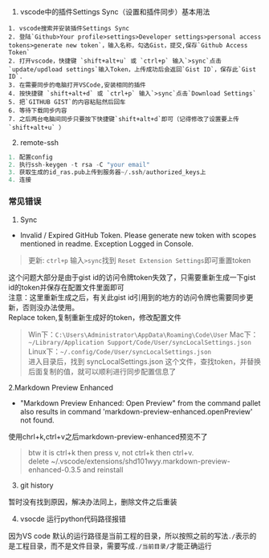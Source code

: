 1. vscode中的插件Settings Sync（设置和插件同步）基本用法
```
1. vscode搜索并安装插件Settings Sync
2. 登陆`Github>Your profile>settings>Developer settings>personal access tokens>generate new token`，输入名称，勾选Gist，提交,保存`Github Access Token`
2. 打开vscode，快捷键 `shift+alt+u` 或 `ctrl+p` 输入`>sync`点击`update/updload settings`输入Token，上传成功后会返回`Gist ID`，保存此`Gist ID`. 
3. 在需要同步的电脑打开VSCode,安装相同的插件
4. 按快捷键 `shift+alt+d` 或 `ctrl+p` 输入`>sync`点击`Download Settings`
5. 把`GITHUB GIST`的内容粘贴然后回车
6. 等待下载同步内容
7. 之后两台电脑间同步只要按下快捷键`shift+alt+d`即可（记得修改了设置要上传`shift+alt+u` ）
```
2. remote-ssh
```python
1. 配置config
2. 执行ssh-keygen -t rsa -C "your email"
3. 获取生成的id_ras.pub上传到服务器~/.ssh/authorized_keys上
4. 连接
```

### 常见错误

1. Sync 
- Invalid / Expired GitHub Token. Please generate new token with scopes mentioned in readme. Exception Logged in Console.

> 更新:
`ctrl+p` 输入`>sync`找到 `Reset Extension Settings`即可重置token


这个问题大部分是由于gist id的访问令牌token失效了，只需要重新生成一下gist id的token并保存在配置文件里面即可  
注意：这里重新生成之后，有关此gist id引用到的地方的访问令牌也需要同步更新，否则没办法使用。   
Replace token,复制重新生成好的token，修改配置文件    
> Win下：`C:\Users\Administrator\AppData\Roaming\Code\User` 
> Mac下：`~/Library/Application Support/Code/User/syncLocalSettings.json`  
> Linux下：`~/.config/Code/User/syncLocalSettings.json`  
> 进入目录后，找到 syncLocalSettings.json 这个文件，查找token，并替换后面复制的值，就可以顺利进行同步配置信息了  


2.Markdown Preview Enhanced
- "Markdown Preview Enhanced: Open Preview" from the command pallet also results in command 'markdown-preview-enhanced.openPreview' not found.

使用chrl+k,ctrl+v之后markdown-preview-enhanced预览不了
> btw it is ctrl+k then press v, not ctrl+k then ctrl+v.  
> delete ~/.vscode/extensions/shd101wyy.markdown-preview-enhanced-0.3.5 and reinstall


3. git history 

 暂时没有找到原因，解决办法同上，删除文件之后重装

4. vsocde 运行python代码路径报错

因为VS code 默认的运行路径是当前工程的目录，所以按照之前的写法`./`表示的是工程目录，而不是文件目录，需要写成`./当前目录/`才能正确运行
